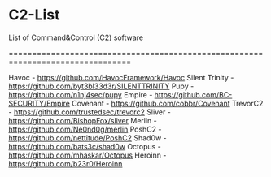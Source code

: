 # C2-List
List of Command&amp;Control (C2) software

================================================================================

Havoc           - https://github.com/HavocFramework/Havoc
Silent Trinity  - https://github.com/byt3bl33d3r/SILENTTRINITY
Pupy            - https://github.com/n1nj4sec/pupy
Empire          - https://github.com/BC-SECURITY/Empire
Covenant        - https://github.com/cobbr/Covenant
TrevorC2        - https://github.com/trustedsec/trevorc2
Sliver          - https://github.com/BishopFox/sliver
Merlin          - https://github.com/Ne0nd0g/merlin
PoshC2          - https://github.com/nettitude/PoshC2
Shad0w          - https://github.com/bats3c/shad0w
Octopus         - https://github.com/mhaskar/Octopus
Heroinn         - https://github.com/b23r0/Heroinn


